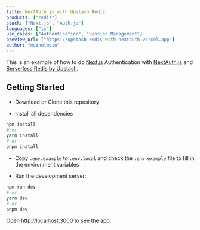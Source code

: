 ```yaml
---
title: NextAuth.js with Upstash Redis
products: ["redis"]
stack: ["Next.js", "Auth.js"]
languages: ["ts"]
use_cases: ["Authentication", "Session Management"]
preview_url: ["https://upstash-redis-with-nextauth.vercel.app"]
author: "moinulmoin"
---
```


This is an example of how to do [Next.js](https://nextjs.org/) Authentication with [NextAuth.js](https://next-auth.js.org/) and [Serverless Redis by Upstash](https://upstash.com/).

## Getting Started

- Download or Clone this repository

- Install all dependencies

```bash
npm install
# or
yarn install
# or
pnpm install
```

- Copy `.env.example` to `.env.local` and check the `.env.example` file to fill in the environment variables

- Run the development server:

```bash
npm run dev
# or
yarn dev
# or
pnpm dev
```

Open [http://localhost:3000](http://localhost:3000) to see the app.
